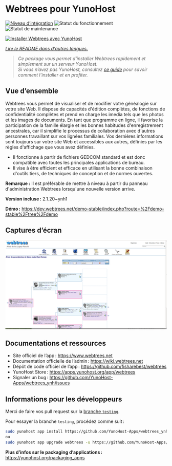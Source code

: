 <!--
Nota bene : ce README est automatiquement généré par <https://github.com/YunoHost/apps/tree/master/tools/readme_generator>
Il NE doit PAS être modifié à la main.
-->

# Webtrees pour YunoHost

[![Niveau d’intégration](https://dash.yunohost.org/integration/webtrees.svg)](https://dash.yunohost.org/appci/app/webtrees) ![Statut du fonctionnement](https://ci-apps.yunohost.org/ci/badges/webtrees.status.svg) ![Statut de maintenance](https://ci-apps.yunohost.org/ci/badges/webtrees.maintain.svg)

[![Installer Webtrees avec YunoHost](https://install-app.yunohost.org/install-with-yunohost.svg)](https://install-app.yunohost.org/?app=webtrees)

*[Lire le README dans d'autres langues.](./ALL_README.md)*

> *Ce package vous permet d’installer Webtrees rapidement et simplement sur un serveur YunoHost.*  
> *Si vous n’avez pas YunoHost, consultez [ce guide](https://yunohost.org/install) pour savoir comment l’installer et en profiter.*

## Vue d’ensemble

Webtrees vous permet de visualiser et de modifier votre généalogie sur votre site Web. Il dispose de capacités d'édition complètes, de fonctions de confidentialité complètes et prend en charge les imedia tels que les photos et les images de documents. En tant que programme en ligne, il favorise la participation de la famille élargie et les bonnes habitudes d'enregistrement ancestrales, car il simplifie le processus de collaboration avec d'autres personnes travaillant sur vos lignées familiales. Vos dernières informations sont toujours sur votre site Web et accessibles aux autres, définies par les règles d'affichage que vous avez définies.

- Il fonctionne à partir de fichiers GEDCOM standard et est donc compatible avec toutes les principales applications de bureau.
- Il vise à être efficient et efficace en utilisant la bonne combinaison d'outils tiers, de techniques de conception et de normes ouvertes.

**Remarque :** Il est préférable de mettre à niveau à partir du panneau d'administration Webtrees lorsqu'une nouvelle version arrive.

**Version incluse :** 2.1.20~ynh1

**Démo :** <https://dev.webtrees.net/demo-stable/index.php?route=%2Fdemo-stable%2Ftree%2Fdemo>

## Captures d’écran

![Capture d’écran de Webtrees](./doc/screenshots/1200px-Webtrees.png)

## Documentations et ressources

- Site officiel de l’app : <https://www.webtrees.net>
- Documentation officielle de l’admin : <https://wiki.webtrees.net>
- Dépôt de code officiel de l’app : <https://github.com/fisharebest/webtrees>
- YunoHost Store : <https://apps.yunohost.org/app/webtrees>
- Signaler un bug : <https://github.com/YunoHost-Apps/webtrees_ynh/issues>

## Informations pour les développeurs

Merci de faire vos pull request sur la [branche `testing`](https://github.com/YunoHost-Apps/webtrees_ynh/tree/testing).

Pour essayer la branche `testing`, procédez comme suit :

```bash
sudo yunohost app install https://github.com/YunoHost-Apps/webtrees_ynh/tree/testing --debug
ou
sudo yunohost app upgrade webtrees -u https://github.com/YunoHost-Apps/webtrees_ynh/tree/testing --debug
```

**Plus d’infos sur le packaging d’applications :** <https://yunohost.org/packaging_apps>
